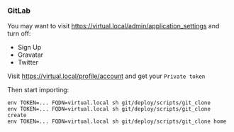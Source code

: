 ### GitLab

You may want to visit https://virtual.local/admin/application_settings and turn off:

- Sign Up
- Gravatar
- Twitter

Visit https://virtual.local/profile/account and get your `Private token`

Then start importing:

```
env TOKEN=... FQDN=virtual.local sh git/deploy/scripts/git_clone
env TOKEN=... FQDN=virtual.local sh git/deploy/scripts/git_clone create
env TOKEN=... FQDN=virtual.local sh git/deploy/scripts/git_clone home
```
